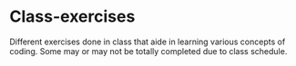 # Class-exercises

Different exercises done in class that aide in learning various concepts of coding.  Some may or may not be totally completed due to class schedule.
